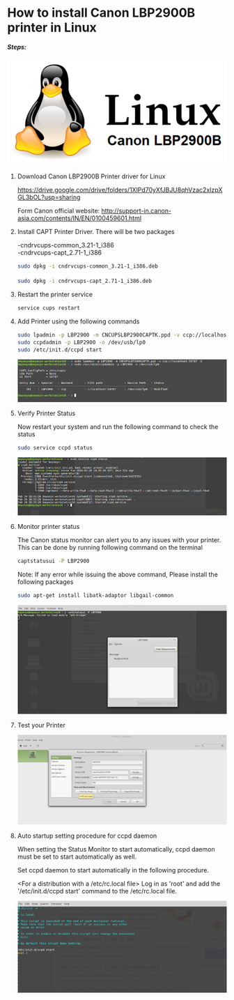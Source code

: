 #  How to install Canon LBP2900B printer in Linux
 ***Steps:*** 
    
![1](img/canon%20admincool.png)

1. Download Canon LBP2900B Printer driver for Linux 

    https://drive.google.com/drive/folders/1XlPd70yXfJBJU8qhVzac2xIzpXGL3bOL?usp=sharing

    Form Canon official website: http://support-in.canon-asia.com/contents/IN/EN/0100459601.html

2. Install CAPT Printer Driver. There will be two packages

    -cndrvcups-common_3.21-1_i386  
    -cndrvcups-capt_2.71-1_i386

    ```bash
    sudo dpkg -i cndrvcups-common_3.21-1_i386.deb

    sudo dpkg -i cndrvcups-capt_2.71-1_i386.deb
    ```
3. Restart the printer service
    ```bash
    service cups restart
    ```
4. Add Printer using the following commands
    ```bash
    sudo lpadmin -p LBP2900 -m CNCUPSLBP2900CAPTK.ppd -v ccp://localhost:59787 –E
    sudo ccpdadmin -p LBP2900 -o /dev/usb/lp0
    sudo /etc/init.d/ccpd start
    ```

    ![1](img/printer.png)

5. Verify Printer Status

    Now restart your system and run the following command to check the status
    ```bash
    sudo service ccpd status
    ```

    ![1](img/printer3.png)

6. Monitor printer status

    The Canon status monitor can alert you to any issues with your printer. This can be done by running  following command on the terminal

    ```bash
    captstatusui -P LBP2900
    ```
    Note: If any error while issuing the above command, Please install the following packages
    ```bash
    sudo apt-get install libatk-adaptor libgail-common
    ```
    ![1](img/printer1.png)


7. Test your Printer


    ![1](img/printer6.png)

8. Auto startup setting procedure for ccpd daemon

    When setting the Status Monitor to start automatically, ccpd daemon must be set to start automatically as well.

    Set ccpd daemon to start automatically in the following procedure.

    <For a distribution with a /etc/rc.local file>
    Log in as 'root' and add the '/etc/init.d/ccpd start' command to the /etc/rc.local file.

    ![1](img/printer4.png)